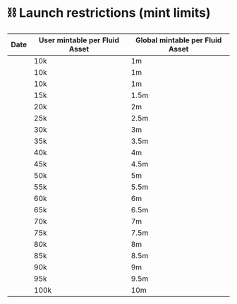 # ⛓ Launch restrictions (mint limits)

| Date | User mintable per Fluid Asset | Global mintable per Fluid Asset |
| ---- | ----------------------------- | ------------------------------- |
|      | 10k                           | 1m                              |
|      | 10k                           | 1m                              |
|      | 10k                           | 1m                              |
|      | 15k                           | 1.5m                            |
|      | 20k                           | 2m                              |
|      | 25k                           | 2.5m                            |
|      | 30k                           | 3m                              |
|      | 35k                           | 3.5m                            |
|      | 40k                           | 4m                              |
|      | 45k                           | 4.5m                            |
|      | 50k                           | 5m                              |
|      | 55k                           | 5.5m                            |
|      | 60k                           | 6m                              |
|      | 65k                           | 6.5m                            |
|      | 70k                           | 7m                              |
|      | 75k                           | 7.5m                            |
|      | 80k                           | 8m                              |
|      | 85k                           | 8.5m                            |
|      | 90k                           | 9m                              |
|      | 95k                           | 9.5m                            |
|      | 100k                          | 10m                             |

